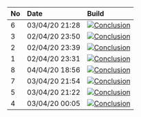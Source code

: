 | No | Date           | Build                                                                                                                                                                  |
| :- | :------------- | :--------------------------------------------------------------------------------------------------------------------------------------------------------------------- |
| 6  | 03/04/20 21:28 | [![Conclusion](https://img.shields.io/badge/build-pass-brightgreen)](https://github.com/e2e-boilerplate/cypress-es-modules-cucumber-jest-expect/actions/runs/70303876) |
| 3  | 02/04/20 23:50 | [![Conclusion](https://img.shields.io/badge/build-pass-brightgreen)](https://github.com/e2e-boilerplate/cypress-es-modules-cucumber-jest-expect/actions/runs/69563296) |
| 2  | 02/04/20 23:39 | [![Conclusion](https://img.shields.io/badge/build-fail-red)](https://github.com/e2e-boilerplate/cypress-es-modules-cucumber-jest-expect/actions/runs/69561420)         |
| 1  | 02/04/20 23:31 | [![Conclusion](https://img.shields.io/badge/build-pass-brightgreen)](https://github.com/e2e-boilerplate/cypress-es-modules-cucumber-jest-expect/actions/runs/69558514) |
| 8  | 04/04/20 18:56 | [![Conclusion](https://img.shields.io/badge/build-pass-brightgreen)](https://github.com/e2e-boilerplate/cypress-es-modules-cucumber-jest-expect/actions/runs/70789779) |
| 7  | 03/04/20 21:54 | [![Conclusion](https://img.shields.io/badge/build-pass-brightgreen)](https://github.com/e2e-boilerplate/cypress-es-modules-cucumber-jest-expect/actions/runs/70310331) |
| 5  | 03/04/20 21:22 | [![Conclusion](https://img.shields.io/badge/build-pass-brightgreen)](https://github.com/e2e-boilerplate/cypress-es-modules-cucumber-jest-expect/actions/runs/70302277) |
| 4  | 03/04/20 00:05 | [![Conclusion](https://img.shields.io/badge/build-pass-brightgreen)](https://github.com/e2e-boilerplate/cypress-es-modules-cucumber-jest-expect/actions/runs/69574955) |